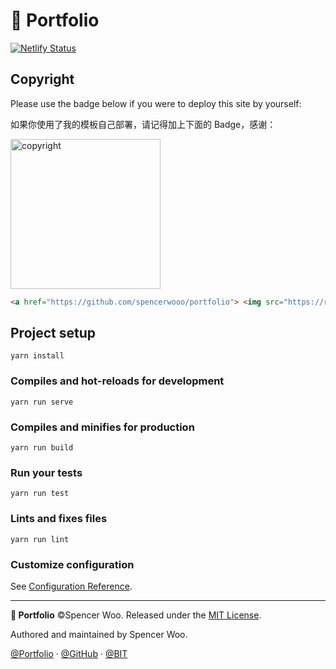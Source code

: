 # 💎 Portfolio

[![Netlify Status](https://api.netlify.com/api/v1/badges/b78fe007-3630-48ab-9476-d4abf49459f6/deploy-status)](https://app.netlify.com/sites/spencer/deploys)

## Copyright

Please use the badge below if you were to deploy this site by yourself:

如果你使用了我的模板自己部署，请记得加上下面的 Badge，感谢：

<a href="https://github.com/spencerwooo/portfolio">
  <img src="https://raw.githubusercontent.com/spencerwooo/portfolio/master/public/copyright.png" alt="copyright" width="240px" height="auto" />
</a>

```html
<a href="https://github.com/spencerwooo/portfolio"> <img src="https://raw.githubusercontent.com/spencerwooo/portfolio/master/public/copyright.png" alt="copyright" width="240px" height="auto"/></a>
```

## Project setup

```
yarn install
```

### Compiles and hot-reloads for development

```
yarn run serve
```

### Compiles and minifies for production

```
yarn run build
```

### Run your tests

```
yarn run test
```

### Lints and fixes files

```
yarn run lint
```

### Customize configuration

See [Configuration Reference](https://cli.vuejs.org/config/).

---

**💎 Portfolio** ©Spencer Woo. Released under the [MIT License](./LICENSE).

Authored and maintained by Spencer Woo.

[@Portfolio](https://spencerwoo.com) · [@GitHub](https://github.com/spencerwooo) · [@BIT](http://www.bit.edu.cn/)
